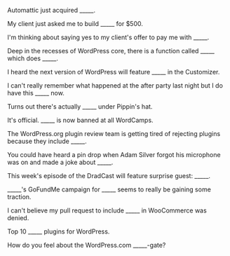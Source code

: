 Automattic just acquired _____.

My client just asked me to build _____ for $500.

I'm thinking about saying yes to my client's offer to pay me with _____.

Deep in the recesses of WordPress core, there is a function called _____ which does _____.

I heard the next version of WordPress will feature _____ in the Customizer.

I can't really remember what happened at the after party last night but I do have this _____ now.

Turns out there's actually _____ under Pippin's hat.

It's official. _____ is now banned at all WordCamps.

The WordPress.org plugin review team is getting tired of rejecting plugins because they include _____.

You could have heard a pin drop when Adam Silver forgot his microphone was on and made a joke about _____.

This week's episode of the DradCast will feature surprise guest: _____.

_____'s GoFundMe campaign for _____ seems to really be gaining some traction.

I can't believe my pull request to include _____ in WooCommerce was denied.

Top 10 _____ plugins for WordPress.

How do you feel about the WordPress.com _____-gate?
